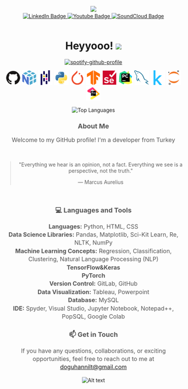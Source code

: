 

<div id="header" align="center">
  <img src="https://media.giphy.com/media/smGCEo5zsAXtK4bqAT/giphy.gif" width="300"/>
</div>

<div id="badges" align="center">
  <a href="https://www.linkedin.com/in/doguhan-ilter-350008258/)">
    <img src="https://img.shields.io/badge/LinkedIn-blue?style=for-the-badge&logo=linkedin&logoColor=white" alt="LinkedIn Badge"/>
  </a>
  <a href="https://www.youtube.com/watch?v=8nXqcugV2Y4&t=6s">
    <img src="https://img.shields.io/badge/YouTube-red?style=for-the-badge&logo=youtube&logoColor=white" alt="Youtube Badge"/>
  </a>

  <a href="https://soundcloud.com/asluna">
      <img src="https://img.shields.io/badge/SoundCloud-orange?style=for-the-badge&logo=soundcloud&logoColor=white" alt="SoundCloud Badge"/>
  </a>

  
</div>
<div align="center">
  <img src="https://komarev.com/ghpvc/?username=your-github-username&style=flat-square&color=blue" alt=""/> <br>
  <h1>
  Heyyooo!
  <img src="https://media.giphy.com/media/hvRJCLFzcasrR4ia7z/giphy.gif" width="30px"/>
</h1>
</div>

<div id="header" align="center">
  
  [![spotify-github-profile](https://spotify-github-profile.vercel.app/api/view?uid=rmo45iv7b4zd9l3259bhfemti&cover_image=true&theme=novatorem&show_offline=true&background_color=121212&interchange=true&bar_color=53b14f&bar_color_cover=true)](https://spotify-github-profile.vercel.app/api/view?uid=rmo45iv7b4zd9l3259bhfemti&redirect=true)

</div>

<div align="center">
  <img src="https://github.com/devicons/devicon/blob/master/icons/github/github-original.svg"width="40" height="40" ></img>
  <img src="https://github.com/devicons/devicon/blob/master/icons/numpy/numpy-original.svg"width="40" height="40" ></img>
  <img src= "https://github.com/devicons/devicon/blob/master/icons/pandas/pandas-original.svg"width="40" height="40"></img>
  <img src= "https://github.com/devicons/devicon/blob/master/icons/python/python-original.svg"width="40" height="40"></img>
  <img src= "https://github.com/devicons/devicon/blob/master/icons/pytorch/pytorch-original.svg"width="40" height="40"></img>
  <img src= "https://github.com/devicons/devicon/blob/master/icons/tensorflow/tensorflow-original.svg"width="40" height="40"></img>
  <img src="https://github.com/devicons/devicon/blob/master/icons/selenium/selenium-original.svg"width="40" height="40"></img>
  <img src="https://github.com/devicons/devicon/blob/master/icons/pycharm/pycharm-original.svg"width="40" height="40"></img>
  <img src="https://github.com/devicons/devicon/blob/master/icons/mysql/mysql-original.svg"width="40" height="40"></img>
  <img src="https://github.com/devicons/devicon/blob/master/icons/kaggle/kaggle-original.svg"width="40" height="40"></img>
  <img src="https://github.com/devicons/devicon/blob/master/icons/jupyter/jupyter-original.svg"width="40" height="40"></img>
  <img src="https://github.com/devicons/devicon/blob/master/icons/jetbrains/jetbrains-original.svg"width="40" height="40"></img>
</div>


<p align="center">
  <img src="https://github-readme-stats.vercel.app/api/top-langs/?username=Doguhannilt&layout=compact&theme=vision-friendly-dark" alt="Top Languages">
</p>

<div align="center">
  <h3 style="font-size: 18px; color: #555; margin-bottom: 10px;" align="center">About Me</h3>
  
  <p style="font-size: 16px; color: #555; line-height: 1.4; text-align: center;">Welcome to my GitHub profile! I'm a developer from Turkey</p>
</div>

</div>
<br>
<blockquote>
  <p align="center">"Everything we hear is an opinion, not a fact. Everything we see is a perspective, not the truth."</p>
  <p align="center">— Marcus Aurelius</p>
</blockquote>
<br>

  <!-- Languages and Tools section -->
  <h3 style="font-size: 18px; color: #555; margin-bottom: 10px;" align="center">💻 Languages and Tools</h3>
  
  <p style="font-size: 16px; color: #555; line-height: 1.4; text-align: center;">
    <b>Languages:</b> Python, HTML, CSS<br>
    <b>Data Science Libraries:</b> Pandas, Matplotlib, Sci-Kit Learn, Re, NLTK, NumPy<br>
    <b>Machine Learning Concepts:</b> Regression, Classification, Clustering, Natural Language Processing (NLP)<br>
    <b>TensorFlow&Keras</b><br>
    <b>PyTorch</b><br>
    <b>Version Control:</b> GitLab, GitHub<br>
    <b>Data Visualization:</b> Tableau, Powerpoint<br>
    <b>Database:</b> MySQL <br>
    <b>IDE:</b> Spyder, Visual Studio, Jupyter Notebook, Notepad++, PopSQL, Google Colab
  </p>
  
  <!-- Contact Information section -->
  <h3 style="font-size: 18px; color: #555; margin-bottom: 10px;" align="center">📫 Get in Touch</h3>
  
  <p style="font-size: 16px; color: #555; line-height: 1.4; text-align: center;">
    If you have any questions, collaborations, or exciting opportunities, feel free to reach out to me at
    <a href="mailto:doguhannilt@gmail.com">doguhannilt@gmail.com</a>
  </p>
</div>

<div align="center">
  
  ![Alt text](https://spotify-recently-played-readme.vercel.app/api?user=rmo45iv7b4zd9l3259bhfemti)
</div>
